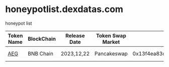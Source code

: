 # honeypotlist.dexdatas.com
honeypot list

| Token Name | BlockChain | Release Date   | Token Swap Market | Contract Address          | Victims List        | Amount     |
|------------|--------------|-----------------|----------------| ---------------------------|---------------------|------------|
| [AEG](https://www.dextools.io/app/cn/bnb/pair-explorer/0xc199abc722ff3a6fb3a82802b2f9794a0229d929)   | BNB Chain         | 2023,12,22 | Pancakeswap | 0x13f4ea83d0bd40e75c8222255bc855a974568dd4  | tongxiaojun     | 200 USDT |
